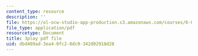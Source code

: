 ```yaml
---
content_type: resource
description: ''
file: https://ol-ocw-studio-app-production.s3.amazonaws.com/courses/6-00sc-introduction-to-computer-science-and-programming-spring-2011/dbd489ad3ea40fc28dc9342d02918d28_ggxY20cXql8.pdf
file_type: application/pdf
resourcetype: Document
title: 3play pdf file
uid: dbd489ad-3ea4-0fc2-8dc9-342d02918d28
---
```

